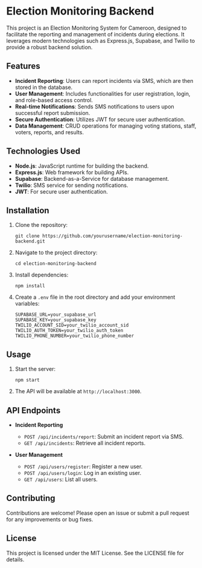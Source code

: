 # Election Monitoring Backend

This project is an Election Monitoring System for Cameroon, designed to facilitate the reporting and management of incidents during elections. It leverages modern technologies such as Express.js, Supabase, and Twilio to provide a robust backend solution.

## Features

- **Incident Reporting**: Users can report incidents via SMS, which are then stored in the database.
- **User Management**: Includes functionalities for user registration, login, and role-based access control.
- **Real-time Notifications**: Sends SMS notifications to users upon successful report submission.
- **Secure Authentication**: Utilizes JWT for secure user authentication.
- **Data Management**: CRUD operations for managing voting stations, staff, voters, reports, and results.

## Technologies Used

- **Node.js**: JavaScript runtime for building the backend.
- **Express.js**: Web framework for building APIs.
- **Supabase**: Backend-as-a-Service for database management.
- **Twilio**: SMS service for sending notifications.
- **JWT**: For secure user authentication.

## Installation

1. Clone the repository:
   ```
   git clone https://github.com/yourusername/election-monitoring-backend.git
   ```

2. Navigate to the project directory:
   ```
   cd election-monitoring-backend
   ```

3. Install dependencies:
   ```
   npm install
   ```

4. Create a `.env` file in the root directory and add your environment variables:
   ```
   SUPABASE_URL=your_supabase_url
   SUPABASE_KEY=your_supabase_key
   TWILIO_ACCOUNT_SID=your_twilio_account_sid
   TWILIO_AUTH_TOKEN=your_twilio_auth_token
   TWILIO_PHONE_NUMBER=your_twilio_phone_number
   ```

## Usage

1. Start the server:
   ```
   npm start
   ```

2. The API will be available at `http://localhost:3000`.

## API Endpoints

- **Incident Reporting**
  - `POST /api/incidents/report`: Submit an incident report via SMS.
  - `GET /api/incidents`: Retrieve all incident reports.

- **User Management**
  - `POST /api/users/register`: Register a new user.
  - `POST /api/users/login`: Log in an existing user.
  - `GET /api/users`: List all users.

## Contributing

Contributions are welcome! Please open an issue or submit a pull request for any improvements or bug fixes.

## License

This project is licensed under the MIT License. See the LICENSE file for details.